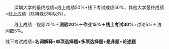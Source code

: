　　深圳大学的最终成绩=线上成绩50%+线下考试成绩50%，其他大学最终成绩=线上成绩（除特殊说明以外）。

　　线上成绩＝视频25%＋**测验20%＋作业15%＋线上考试30%**+讨论5%＋访问数5%。

  线下考试成绩=**名词解释+单项选择题+多项选择题+是非题+论述题**